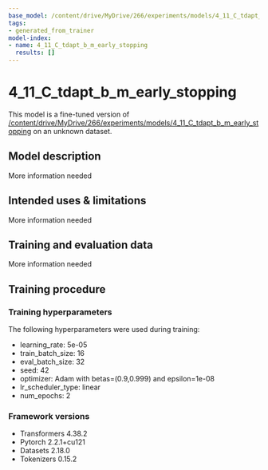 ```yaml
---
base_model: /content/drive/MyDrive/266/experiments/models/4_11_C_tdapt_b_m_early_stopping
tags:
- generated_from_trainer
model-index:
- name: 4_11_C_tdapt_b_m_early_stopping
  results: []
---
```


<!-- This model card has been generated automatically according to the information the Trainer had access to. You
should probably proofread and complete it, then remove this comment. -->

# 4_11_C_tdapt_b_m_early_stopping

This model is a fine-tuned version of [/content/drive/MyDrive/266/experiments/models/4_11_C_tdapt_b_m_early_stopping](https://huggingface.co//content/drive/MyDrive/266/experiments/models/4_11_C_tdapt_b_m_early_stopping) on an unknown dataset.

## Model description

More information needed

## Intended uses & limitations

More information needed

## Training and evaluation data

More information needed

## Training procedure

### Training hyperparameters

The following hyperparameters were used during training:
- learning_rate: 5e-05
- train_batch_size: 16
- eval_batch_size: 32
- seed: 42
- optimizer: Adam with betas=(0.9,0.999) and epsilon=1e-08
- lr_scheduler_type: linear
- num_epochs: 2

### Framework versions

- Transformers 4.38.2
- Pytorch 2.2.1+cu121
- Datasets 2.18.0
- Tokenizers 0.15.2
